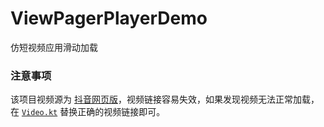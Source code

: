 # ViewPagerPlayerDemo

仿短视频应用滑动加载

### 注意事项

该项目视频源为 [抖音网页版](https://www.douyin.com)，视频链接容易失效，如果发现视频无法正常加载，在 [`Video.kt`](./app/src/main/java/io/liarr/viewpagerplayerdemo/Videos.kt) 替换正确的视频链接即可。